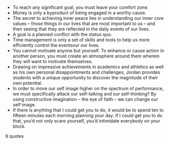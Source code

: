 - To reach any significant goal, you must leave your comfort zone.
 - Money is only a byproduct of being engaged in a worthy cause.
 - The secret to achieving inner peace lies in understanding our inner core values – those things in our lives that are most important to us – and then seeing that they are reflected in the daily events of our lives.
 - A goal is a planned conflict with the status quo.
 - Time management is only a set of skills and tools to help us more efficiently control the eventsour our lives.
 - You cannot motivate anyone but yourself. To enhance or cause action in another person, you must create an atmosphere around them wherein they will want to motivate themselves.
 - Drawing on impressive achievements in academics and athletics as well as his own personal disappointments and challenges, Jordan provides students with a unique opportunity to discover the magnitude of their own potential.
 - In order to move our self image higher on the spectrum of performance, we must specifically attack our self-talking and our self-thinking? By using constructive imagination – the eye of faith – we can change our self image.
 - If there is anything that I could get you to do, it would be to spend ten to fifteen minutes each morning planning your day. If I could get you to do that, you’d not only scare yourself, you’d intimidate everybody on your block.

9 quotes